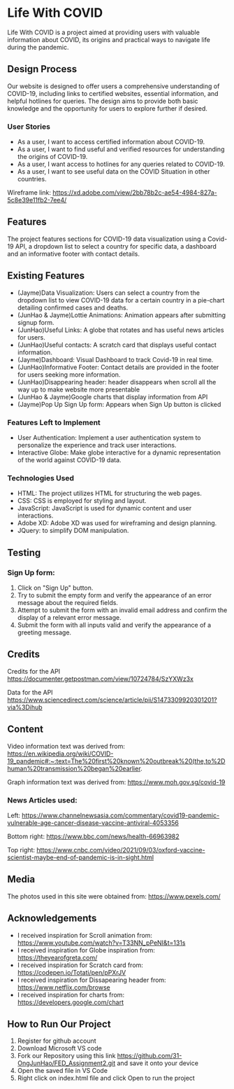 # Life With COVID
Life With COVID is a project aimed at providing users with valuable information about COVID, its origins and practical ways to navigate life during the pandemic.

## Design Process
Our website is designed to offer users a comprehensive understanding of COVID-19, including links to certified websites, essential information, and helpful hotlines for queries. The design aims to provide both basic knowledge and the opportunity for users to explore further if desired.

### User Stories
* As a user, I want to access certified information about COVID-19.
* As a user, I want to find useful and verified resources for understanding the origins of COVID-19.
* As a user, I want access to hotlines for any queries related to COVID-19.
* As a user, I want to see useful data on the COVID Situation in other countries.

Wireframe link: https://xd.adobe.com/view/2bb78b2c-ae54-4984-827a-5c8e39e11fb2-7ee4/

## Features
The project features sections for COVID-19 data visualization using a Covid-19 API, a dropdown list to select a country for specific data, a dashboard and an informative footer with contact details.

## Existing Features
* (Jayme)Data Visualization: Users can select a country from the dropdown list to view COVID-19 data for a certain country in a pie-chart detailing confirmed cases and deaths.
* (JunHao & Jayme)Lottie Animations: Animation appears after submitting signup form.
* (JunHao)Useful Links: A globe that rotates and has useful news articles for users.
* (JunHao)Useful contacts: A scratch card that displays useful contact information.
* (Jayme)Dashboard: Visual Dashboard to track Covid-19 in real time.
* (JunHao)Informative Footer: Contact details are provided in the footer for users seeking more information.
* (JunHao)Disappearing header: header disappears when scroll all the way up to make website more presentable
* (JunHao & Jayme)Google charts that display information from API
* (Jayme)Pop Up Sign Up form: Appears when Sign Up button is clicked


### Features Left to Implement
* User Authentication: Implement a user authentication system to personalize the experience and track user interactions.
* Interactive Globe: Make globe interactive for a dynamic representation of the world against COVID-19 data.

### Technologies Used
* HTML: The project utilizes HTML for structuring the web pages.
* CSS: CSS is employed for styling and layout.
* JavaScript: JavaScript is used for dynamic content and user interactions.
* Adobe XD: Adobe XD was used for wireframing and design planning.
* JQuery: to simplify DOM manipulation.

## Testing
### Sign Up form:
1. Click on "Sign Up" button.
2. Try to submit the empty form and verify the appearance of an error message about the required fields.
3. Attempt to submit the form with an invalid email address and confirm the display of a relevant error message.
4. Submit the form with all inputs valid and verify the appearance of a greeting message.

## Credits
Credits for the API
https://documenter.getpostman.com/view/10724784/SzYXWz3x

Data for the API
https://www.sciencedirect.com/science/article/pii/S1473309920301201?via%3Dihub

## Content
Video information text was derived from:
https://en.wikipedia.org/wiki/COVID-19_pandemic#:~:text=The%20first%20known%20outbreak%20(the,to%2Dhuman%20transmission%20began%20earlier.

Graph information text was derived from:
https://www.moh.gov.sg/covid-19

### News Articles used: 
Left:
https://www.channelnewsasia.com/commentary/covid19-pandemic-vulnerable-age-cancer-disease-vaccine-antiviral-4053356

Bottom right:
https://www.bbc.com/news/health-66963982

Top right:
https://www.cnbc.com/video/2021/09/03/oxford-vaccine-scientist-maybe-end-of-pandemic-is-in-sight.html

## Media
The photos used in this site were obtained from: https://www.pexels.com/

## Acknowledgements
* I received inspiration for Scroll animation from: https://www.youtube.com/watch?v=T33NN_pPeNI&t=131s
* I received inspiration for Globe inspiration from: https://theyearofgreta.com/
* I received inspiration for Scratch card from: https://codepen.io/Totati/pen/pPXrJV
* I received inspiration for Dissapearing header from: https://www.netflix.com/browse
* I received inspiration for charts from: https://developers.google.com/chart

## How to Run Our Project
1. Register for github account
2. Download Microsoft VS code
3. Fork our Repository using this link https://github.com/31-OngJunHao/FED_Assignment2.git and save it onto your device
4. Open the saved file in VS Code
5. Right click on index.html file and click Open to run the project

